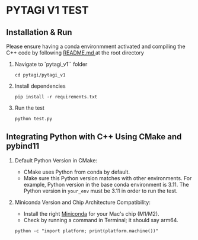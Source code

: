 # PYTAGI V1 TEST


## Installation & Run
Please ensure having a conda environmment activated and compiling the C++ code by following [README.md ](https://github.com/lhnguyen102/cuTAGI?tab=readme-ov-file#mac-os-cpu-version) at the root directory
1. Navigate to `pytagi_v1`` folder
    ```
    cd pytagi/pytagi_v1
    ```
2. Install dependencies
    ```
    pip install -r requirements.txt
    ```
3. Run the test
    ```
    python test.py
    ```

## Integrating Python with C++ Using CMake and pybind11

1. Default Python Version in CMake:

    - CMake uses Python from conda by default.
    - Make sure this Python version matches with other environments. For example, Python version in the base conda environment is 3.11. The Python version in `your_env` must be 3.11 in order to run the test.

2. Miniconda Version and Chip Architecture Compatibility:

    - Install the right [Miniconda](https://docs.conda.io/projects/miniconda/en/latest/) for your Mac's chip (M1/M2).
    - Check by running a command in Terminal; it should say arm64.
    ```
    python -c "import platform; print(platform.machine())"
    ```